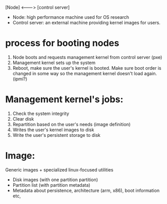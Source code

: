 
[Node] <---> [control server]

* Node: high performance machine used for OS research
* Control server: an external machine providing kernel images for users.

# process for booting nodes

1. Node boots and requests management kernel from control server (pxe)
2. Management kernel sets up the system
3. Reboot, make sure the user's kernel is booted. Make sure boot order is changed in some way so the management kernel doesn't load again. (ipmi?)

# Management kernel's jobs:

1. Check the system integrity
2. Clear disk
3. Repartition based on the user's needs (image definition)
4. Writes the user's kernel images to disk
5. Write the user's persistent storage to disk

# Image:

Generic images + specialized linux-focused utilities

* Disk images (with one partition partition)
* Partition list (with partition metadata)
* Metadata about persistence, architecture (arm, x86), boot information etc,
